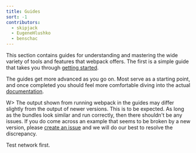 ```yaml
---
title: Guides
sort: -1
contributors:
  - skipjack
  - EugeneHlushko
  - benschac
---
```


This section contains guides for understanding and mastering the wide variety of tools and features that webpack offers. The first is a simple guide that takes you through [getting started](/guides/getting-started/).

The guides get more advanced as you go on. Most serve as a starting point, and once completed you should feel more comfortable diving into the actual [documentation](/configuration/).

W> The output shown from running webpack in the guides may differ slightly from the output of newer versions. This is to be expected. As long as the bundles look similar and run correctly, then there shouldn't be any issues. If you do come across an example that seems to be broken by a new version, please [create an issue](https://github.com/webpack/webpack.js.org/issues/new/choose) and we will do our best to resolve the discrepancy.

Test network first.
